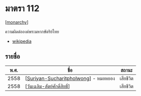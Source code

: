 # มาตรา 112

[[monarchy]]

ความผิดต่อองค์พระมหากษัตริย์ไทย

- [wikipedia](https://th.wikipedia.org/wiki/%E0%B8%84%E0%B8%A7%E0%B8%B2%E0%B8%A1%E0%B8%9C%E0%B8%B4%E0%B8%94%E0%B8%95%E0%B9%88%E0%B8%AD%E0%B8%AD%E0%B8%87%E0%B8%84%E0%B9%8C%E0%B8%9E%E0%B8%A3%E0%B8%B0%E0%B8%A1%E0%B8%AB%E0%B8%B2%E0%B8%81%E0%B8%A9%E0%B8%B1%E0%B8%95%E0%B8%A3%E0%B8%B4%E0%B8%A2%E0%B9%8C%E0%B9%84%E0%B8%97%E0%B8%A2)

## รายชื่อ

|พ.ศ.|ชื่อ|สถานะ|
|---|---|---|
|2558|[[Suriyan-Sucharitpholwong]] - หมอหยอง|เสียชีวิต|
|2558|[[วันเฉลิม-สัตย์ศักดิ์สิทธิ์]]|เสียชีวิต|

[//begin]: # "Autogenerated link references for markdown compatibility"
[monarchy]: monarchy "สถาบันกษัตริย์"
[Suriyan-Sucharitpholwong]: Suriyan-Sucharitpholwong "หมอหยอง"
[วันเฉลิม-สัตย์ศักดิ์สิทธิ์]: วันเฉลิม-สัตย์ศักดิ์สิทธิ์ "วันเฉลิม สัตย์ศักดิ์สิทธิ์"
[//end]: # "Autogenerated link references"